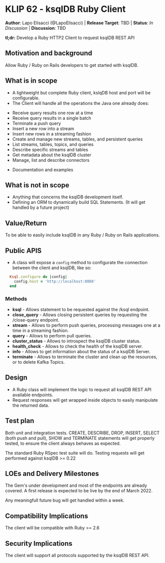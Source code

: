 # KLIP 62 - ksqlDB Ruby Client

**Author**: Lapo Elisacci (@LapoElisacci) | 
**Release Target**: TBD | 
**Status**: _In Discussion_ | 
**Discussion**: TBD

**tl;dr:** Develop a Ruby HTTP2 Client to request ksqlDB REST API

## Motivation and background

Allow Ruby / Ruby on Rails developers to get started with ksqlDB.

## What is in scope

* A lightweight but complete Ruby client, kslqDB host and port will be configurable.
* The Client will handle all the operations the Java one already does:

- Receive query results one row at a time
- Receive query results in a single batch
- Terminate a push query
- Insert a new row into a stream
- Insert new rows in a streaming fashion
- Create and manage new streams, tables, and persistent queries
- List streams, tables, topics, and queries
- Describe specific streams and tables
- Get metadata about the ksqlDB cluster
- Manage, list and describe connectors

* Documentation and examples

## What is not in scope

* Anything that concerns the ksqlDB development itself.
* Defining an ORM to dynamically build SQL Statements. (It will get handled by a future project)

## Value/Return

To be able to easily include ksqlDB in any Ruby / Ruby on Rails applications.

## Public APIS

* A class will expose a `config` method to configurate the connection between the client and ksqlDB, like so:

```Ruby
  Ksql.configure do |config|
    config.host = 'http://localhost:8088'
  end
```

### Methods

- **ksql** - Allows statement to be requested against the /ksql endpoint.
- **close_query** - Allows closing persistent queries by requesting the /close-query endpoint.
- **stream** - Allows to perform push queries, processing messages one at a time in a streaming fashion.
- **query** - Allows to perform pull queries.
- **cluster_status** - Allows to introspect the ksqlDB cluster status.
- **health_check** - Allows to check the health of the ksqlDB server.
- **info** - Allows to get information about the status of a ksqlDB Server.
- **terminate** - Allows to terminate the cluster and clean up the resources, or to delete Kafka Topics.

## Design

* A Ruby class will implement the logic to request all ksqlDB REST API available endpoints.
* Request responses will get wrapped inside objects to easily manipulate the returned data.

## Test plan

Both unit and integration tests.
CREATE, DESCRIBE, DROP, INSERT, SELECT (both push and pull), SHOW and TERMINATE statements will get properly tested, to ensure the client always behaves as expected.

The standard Ruby RSpec test suite will do.
Testing requests will get performed against ksqlDB >= 0.22

## LOEs and Delivery Milestones

The Gem's under development and most of the endpoints are already covered.
A first release is expected to be live by the end of March 2022.

Any meaningfull future bug will get handled within a week.

## Compatibility Implications

The client will be compatible with Ruby >= 2.6

## Security Implications

The client will support all protocols supported by the ksqlDB REST API.
